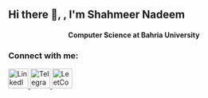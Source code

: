 ## Hi there 👋, , I'm Shahmeer Nadeem

<h4 align="center">Computer Science at Bahria University</h4>
<!--
**shahmeer01dev/shahmeer01dev** is a ✨ _special_ ✨ repository because its `README.md` (this file) appears on your GitHub profile.

Here are some ideas to get you started:

- 🔭 I’m currently working on ...
-->
- 🌱 I’m learning Python and improving my data analysis and machine learning skills.
- 💬 Ask me about Computer Science, Development, Machine Learning
- 📫 How to reach me: shahmeer.n@outlook.com
<!--
- 👯 I’m looking to collaborate on ...
- 🤔 I’m looking for help with ...
- 😄 Pronouns: ...
- ⚡ Fun fact: ...
-->

### Connect with me:
  <!-- LinkedIn -->
  <a href="https://www.linkedin.com/in/shahmeer01dev/">
    <img src="https://cdn.jsdelivr.net/npm/simple-icons@v3/icons/linkedin.svg" alt="LinkedIn" width="40" height="40"/>
  </a>
  
  <!-- Telegram -->
  <a href="https://t.me/shahmeer01dev">
    <img src="https://cdn.jsdelivr.net/npm/simple-icons@v3/icons/telegram.svg" alt="Telegram" width="40" height="40"/>
  </a>
  
  <!-- LeetCode -->
  <a href="https://leetcode.com/u/shahmeer01dev/">
    <img src="https://cdn.jsdelivr.net/npm/simple-icons@v3/icons/leetcode.svg" alt="LeetCode" width="40" height="40"/>
  </a>

